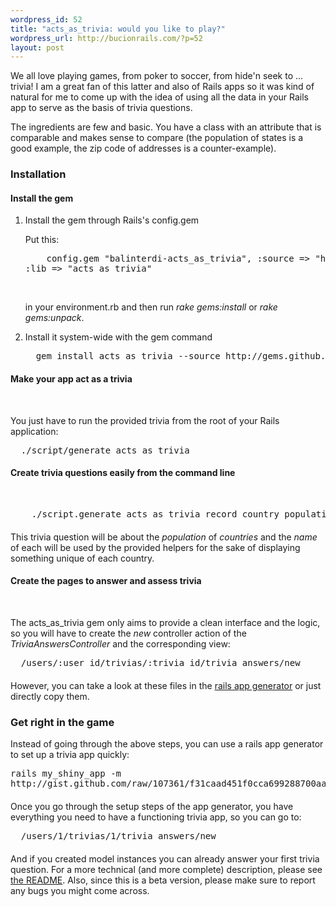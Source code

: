 ```yaml
--- 
wordpress_id: 52
title: "acts_as_trivia: would you like to play?"
wordpress_url: http://bucionrails.com/?p=52
layout: post
---
```

<p>We all love playing games, from poker to soccer, from hide'n seek to ... trivia! I am a great fan of this latter and also of Rails apps so it was kind of natural for me to come up with the idea of using all the data in your Rails app to serve as the basis of trivia questions.</p>

<p>The ingredients are few and basic. You have a class with an attribute that is comparable and makes sense to compare (the population of states is a good example, the zip code of addresses is a counter-example).</p>

<h3>Installation</h3>

<h4>Install the gem</h4>
<ol>
<li>Install the gem through Rails's config.gem</li>

<p>Put this: </p>
<pre code="bash">
    config.gem "balinterdi-acts_as_trivia", :source => "http://gems.github.com", 
:lib => "acts_as_trivia"
</pre>
<br />

<p>in your environment.rb and then run <em>rake gems:install</em> or <em>rake gems:unpack</em>.</p>

<li>Install it system-wide with the gem command</li>
<pre code="bash">
  gem install acts_as_trivia --source http://gems.github.com
</pre>
</ol>

<h4>Make your app act as a trivia</h4>
<br />
<p>You just have to run the provided trivia from the root of your Rails application:</p>

<pre code="bash">
  ./script/generate acts_as_trivia
</pre>

<h4>Create trivia questions easily from the command line</h4>
<br />
<pre code="bash">
    ./script.generate acts_as_trivia_record country population name</pre>
</pre>

<p style="margin-top:20px">This trivia question will be about the <i>population</i> of <i>countries</i> and the  <em>name</em> of each will be used by the provided helpers for the sake of displaying something unique of each country.</p>

<h4>Create the pages to answer and assess trivia</h4>

<br />
<p>The acts_as_trivia gem only aims to provide a clean interface and the logic, so you will have to create the <em>new</em> controller action of the <em>TriviaAnswersController</em> and the corresponding view: </p>

<pre code="bash">
  /users/:user_id/trivias/:trivia_id/trivia_answers/new
</pre>

<p  style="margin-top:20px">However, you can take a look at these files in the <a href="=http://gist.github.com/raw/107361/f31caad451f0cca699288700aa3d98291a259fd1/gistfile1.rb">rails app generator</a> or just directly copy them.</p>

<h3>Get right in the game</h3>

<p>Instead of going through the above steps, you can use a rails app generator to set up a trivia app quickly: </p>

<pre code="bash">
rails my_shiny_app -m 
http://gist.github.com/raw/107361/f31caad451f0cca699288700aa3d98291a259fd1/gistfile1.rb
</pre>

<p style="margin-top:20px">Once you go through the setup steps of the app generator, you have everything you need to have a functioning trivia app, so you can go to: </p>

<pre code="bash">
  /users/1/trivias/1/trivia_answers/new
</pre>

<p style="margin-top:20px">And if you created model instances you can already answer your first trivia question. For a more technical (and more complete) description, please see <a href="http://github.com/balinterdi/acts_as_trivia/tree/master">the README</a>. Also, since this is a beta version, please make sure to report any bugs you might come across.</p>
